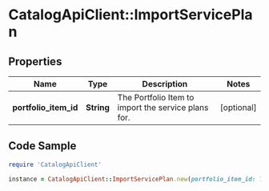 # CatalogApiClient::ImportServicePlan

## Properties

Name | Type | Description | Notes
------------ | ------------- | ------------- | -------------
**portfolio_item_id** | **String** | The Portfolio Item to import the service plans for. | [optional] 

## Code Sample

```ruby
require 'CatalogApiClient'

instance = CatalogApiClient::ImportServicePlan.new(portfolio_item_id: 177)
```


